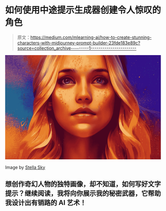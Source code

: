 # 如何使用中途提示生成器创建令人惊叹的角色

> 原文：<https://medium.com/mlearning-ai/how-to-create-stunning-characters-with-midjourney-prompt-builder-23fde183e89c?source=collection_archive---------1----------------------->

![](img/3a5718892a5508cb56a1921027790ed7.png)

Image by [Stella Sky](/@StellaSky)

## 想创作奇幻人物的独特画像，却不知道，如何写好文字提示？继续阅读，我将向你展示我的秘密武器，它帮助我设计出有销路的 AI 艺术！